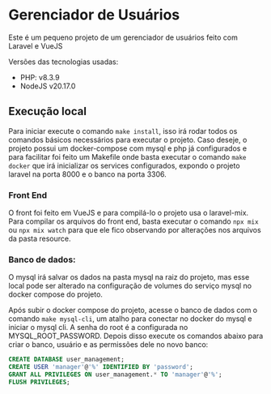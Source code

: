 # Gerenciador de Usuários

Este é um pequeno projeto de um gerenciador de usuários feito com Laravel e VueJS

Versões das tecnologias usadas:
* PHP: v8.3.9
* NodeJS v20.17.0

## Execução local


Para iniciar execute o comando `make install`, isso irá rodar todos os comandos básicos necessários para executar o projeto.
Caso deseje, o projeto possui um docker-compose com mysql e php já configurados e para facilitar foi feito um Makefile onde basta executar o comando `make docker` que irá inicializar os services configurados, expondo o projeto laravel na porta 8000 e o banco na porta 3306.

### Front End

O front foi feito em VueJS e para compilá-lo o projeto usa o laravel-mix. Para compilar os arquivos do front end, basta executar o comando `npx mix` ou `npx mix watch` para que ele fico observando por alterações nos arquivos da pasta resource.

### Banco de dados:

O mysql irá salvar os dados na pasta mysql na raiz do projeto, mas esse local pode ser alterado na configuração de volumes do serviço mysql no docker compose do projeto.

Após subir o docker compose do projeto, acesse o banco de dados com o comando `make mysql-cli`, um atalho para conectar no docker do mysql e iniciar o mysql cli. A senha do root é a configurada no MYSQL_ROOT_PASSWORD. Depois disso execute os comandos abaixo para criar o banco, usuário e as permissões dele no novo banco:

```sql
CREATE DATABASE user_management;
CREATE USER 'manager'@'%' IDENTIFIED BY 'password';
GRANT ALL PRIVILEGES ON user_management.* TO 'manager'@'%';
FLUSH PRIVILEGES;
```
